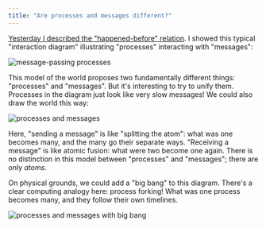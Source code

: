 ```yaml
---
title: "Are processes and messages different?"
---
```


[Yesterday I described the "happened-before" relation](/2017/02/10/happened-before/). I showed this typical "interaction diagram" illustrating "processes" interacting with "messages":

![message-passing processes](/assets/2017-02-10-happened-before/message-passing-processes.png)

This model of the world proposes two fundamentally different things: "processes" and "messages". But it's interesting to try to unify them. Processes in the diagram just look like very slow messages! We could also draw the world this way:

![processes and messages](/assets/2017-02-11-are-processes-and-messages-different/processes-and-messages.png)

Here, "sending a message" is like "splitting the atom": what was one becomes many, and the many go their separate ways. "Receiving a message" is like atomic fusion: what were two become one again. There is no distinction in this model between "processes" and "messages"; there are only _atoms_.

On physical grounds, we could add a "big bang" to this diagram. There's a clear computing analogy here: process forking! What was one process becomes many, and they follow their own timelines.

![processes and messages with big bang](/assets/2017-02-11-are-processes-and-messages-different/big-bang.png)
